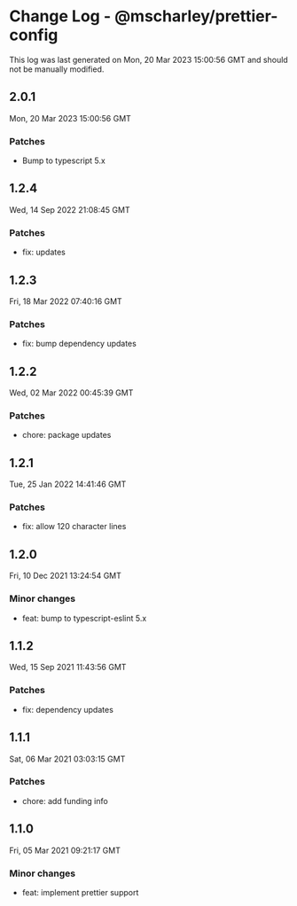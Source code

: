 # Change Log - @mscharley/prettier-config

This log was last generated on Mon, 20 Mar 2023 15:00:56 GMT and should not be manually modified.

## 2.0.1
Mon, 20 Mar 2023 15:00:56 GMT

### Patches

- Bump to typescript 5.x

## 1.2.4
Wed, 14 Sep 2022 21:08:45 GMT

### Patches

- fix: updates

## 1.2.3
Fri, 18 Mar 2022 07:40:16 GMT

### Patches

- fix: bump dependency updates

## 1.2.2
Wed, 02 Mar 2022 00:45:39 GMT

### Patches

- chore: package updates

## 1.2.1
Tue, 25 Jan 2022 14:41:46 GMT

### Patches

- fix: allow 120 character lines

## 1.2.0
Fri, 10 Dec 2021 13:24:54 GMT

### Minor changes

- feat: bump to typescript-eslint 5.x

## 1.1.2
Wed, 15 Sep 2021 11:43:56 GMT

### Patches

- fix: dependency updates

## 1.1.1
Sat, 06 Mar 2021 03:03:15 GMT

### Patches

- chore: add funding info

## 1.1.0
Fri, 05 Mar 2021 09:21:17 GMT

### Minor changes

- feat: implement prettier support

